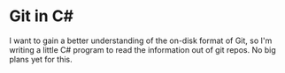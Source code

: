 # Git in C#

I want to gain a better understanding of the on-disk format of Git, so I'm
writing a little C# program to read the information out of git repos.
No big plans yet for this.
